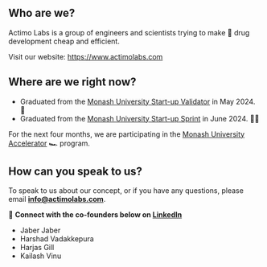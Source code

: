 ## Who are we?
Actimo Labs is a group of engineers and scientists trying to make 💊 drug development cheap and efficient.

Visit our website: https://www.actimolabs.com

## Where are we right now?
- Graduated from the [Monash University Start-up Validator](https://www.monash.edu/entrepreneurship/programs/validator) in May 2024. 📝
- Graduated from the [Monash University Start-up Sprint](https://www.monash.edu/entrepreneurship/programs/startup-sprint) in June 2024. 🏃‍♂️

For the next four months, we are participating in the [Monash University Accelerator](https://www.monash.edu/entrepreneurship/programs/accelerator) 🏎️ program.

## How can you speak to us?
To speak to us about our concept, or if you have any questions, please email **info@actimolabs.com**.

🤝 **Connect with the co-founders below on [LinkedIn](https://www.linkedin.com/feed/)**

- Jaber Jaber
- Harshad Vadakkepura
- Harjas Gill
- Kailash Vinu
